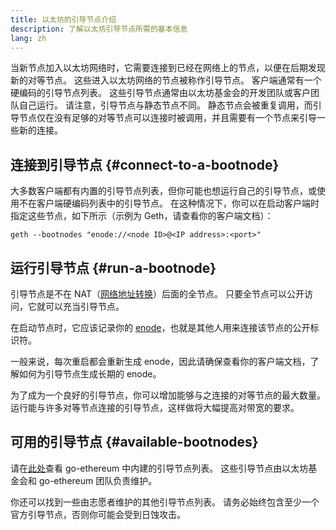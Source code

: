 ```yaml
---
title: 以太坊的引导节点介绍
description: 了解以太坊引导节点所需的基本信息
lang: zh
---
```


当新节点加入以太坊网络时，它需要连接到已经在网络上的节点，以便在后期发现新的对等节点。 这些进入以太坊网络的节点被称作引导节点。 客户端通常有一个硬编码的引导节点列表。 这些引导节点通常由以太坊基金会的开发团队或客户团队自己运行。 请注意，引导节点与静态节点不同。 静态节点会被重复调用，而引导节点仅在没有足够的对等节点可以连接时被调用，并且需要有一个节点来引导一些新的连接。

## 连接到引导节点 \{#connect-to-a-bootnode}

大多数客户端都有内置的引导节点列表，但你可能也想运行自己的引导节点，或使用不在客户端硬编码列表中的引导节点。 在这种情况下，你可以在启动客户端时指定这些节点，如下所示（示例为 Geth，请查看你的客户端文档）：

```
geth --bootnodes "enode://<node ID>@<IP address>:<port>"
```

## 运行引导节点 \{#run-a-bootnode}

引导节点是不在 NAT（[网络地址转换](https://www.geeksforgeeks.org/network-address-translation-nat/)）后面的全节点。 只要全节点可以公开访问，它就可以充当引导节点。

在启动节点时，它应该记录你的 [enode](/developers/docs/networking-layer/network-addresses/#enode)，也就是其他人用来连接该节点的公开标识符。

一般来说，每次重启都会重新生成 enode，因此请确保查看你的客户端文档，了解如何为引导节点生成长期的 enode。

为了成为一个良好的引导节点，你可以增加能够与之连接的对等节点的最大数量。 运行能与许多对等节点连接的引导节点，这样做将大幅提高对带宽的要求。

## 可用的引导节点 \{#available-bootnodes}

请在[此处](https://github.com/ethereum/go-ethereum/blob/master/params/bootnodes.go#L23)查看 go-ethereum 中内建的引导节点列表。 这些引导节点由以太坊基金会和 go-ethereum 团队负责维护。

你还可以找到一些由志愿者维护的其他引导节点列表。 请务必始终包含至少一个官方引导节点，否则你可能会受到日蚀攻击。
